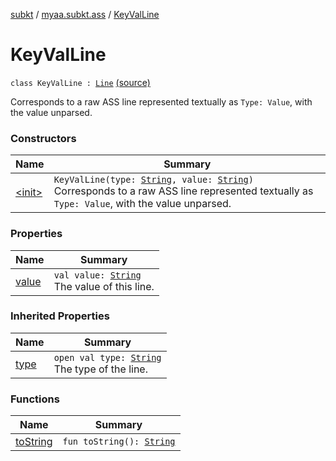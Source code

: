 [subkt](../../index.md) / [myaa.subkt.ass](../index.md) / [KeyValLine](./index.md)

# KeyValLine

`class KeyValLine : `[`Line`](../-line/index.md) [(source)](https://github.com/Myaamori/SubKt/blob/master/src/main/kotlin/myaa/subkt/ass/parser.kt#L251)

Corresponds to a raw ASS line represented textually as `Type: Value`,
with the value unparsed.

### Constructors

| Name | Summary |
|---|---|
| [&lt;init&gt;](-init-.md) | `KeyValLine(type: `[`String`](https://kotlinlang.org/api/latest/jvm/stdlib/kotlin/-string/index.html)`, value: `[`String`](https://kotlinlang.org/api/latest/jvm/stdlib/kotlin/-string/index.html)`)`<br>Corresponds to a raw ASS line represented textually as `Type: Value`, with the value unparsed. |

### Properties

| Name | Summary |
|---|---|
| [value](value.md) | `val value: `[`String`](https://kotlinlang.org/api/latest/jvm/stdlib/kotlin/-string/index.html)<br>The value of this line. |

### Inherited Properties

| Name | Summary |
|---|---|
| [type](../-line/type.md) | `open val type: `[`String`](https://kotlinlang.org/api/latest/jvm/stdlib/kotlin/-string/index.html)<br>The type of the line. |

### Functions

| Name | Summary |
|---|---|
| [toString](to-string.md) | `fun toString(): `[`String`](https://kotlinlang.org/api/latest/jvm/stdlib/kotlin/-string/index.html) |
